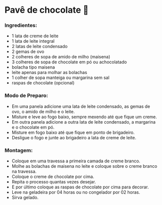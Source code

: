 # Pavê de chocolate :chocolate_bar:

### Ingredientes:

- 1 lata de creme de leite
- 1 lata de leite integral
- 2 latas de leite condensado
- 2 gemas de ovo
- 2 colheres de sopa de amido de milho (maisena)
- 3 colheres de sopa de chocolate em pó ou achocolatado
- bolacha tipo maisena
- leite apenas para molhar as bolachas
- 1 colher de sopa manteiga ou margarina sem sal
- raspas de chocolate (opcional)



### Modo de Preparo:

- Em uma panela adicione uma lata de leite condensado, as gemas de ovo, o amido de milho e o leite.
- Misture e leve ao fogo baixo, sempre mexendo até que fique um creme.
- Em outra panela adicione a outra lata de leite condensado, a margarina e o chocolate em pó.
- Misture em fogo baixo até que fique em ponto de brigadeiro.
- Desligue o fogo e junte ao brigadeiro a lata de creme de leite.



### Montagem:

- Coloque em uma travessa a primeira camada de creme branco.
- Molhe as bolachas de maisena no leite e coloque sobre o creme branco na travessa.
- Coloque o creme de chocolate por cima.
- Repita o processo quantas vezes desejar.
- E por último coloque as raspas de chocolate por cima para decorar.
- Leve na geladeira por 04 horas ou no congelador por 02 horas.
- Sirva gelado.

